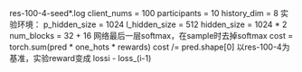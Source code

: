 res-100-4-seed*.log
client_nums = 100
participants = 10
history_dim = 8
实验环境：
        p_hidden_size = 1024
        l_hidden_size = 512
        hidden_size = 1024 * 2
        num_blocks = 32 + 16
        网络最后一层softmax，在sample时去掉softmax
        cost = torch.sum(pred * one_hots * rewards)
        cost /= pred.shape[0]
以res-100-4为基准，实验reward变成 lossi - loss_(i-1)